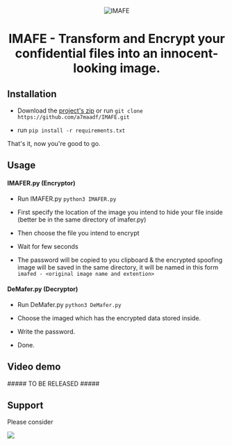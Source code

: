 <p align="center">
  <img src="https://i.ibb.co/PgSVZ18/logo-no-bg.png" alt="IMAFE"/>
   <h1 align="center">IMAFE - Transform and Encrypt your confidential files into an innocent-looking image.</h1>
</p>
<h2>Installation</h2>

- Download the [project's zip](https://github.com/a7maadf/IMAFE/archive/refs/heads/main.zip "project's zip") or run `git clone https://github.com/a7maadf/IMAFE.git`

- run `pip install -r requirements.txt`

That's it, now you're good to go.
<h2>
Usage
</h2>

<h4>
IMAFER.py (Encryptor)
</h4>

- Run IMAFER.py  `python3 IMAFER.py`
 
- First specify the location of the image you intend to hide your file inside (better be in the same directory of imafer.py)
 
- Then choose the file you intend to encrypt
 
- Wait for few seconds

- The password will be copied to you clipboard & the encrypted spoofing image will be saved in the same directory, it will be named in this form 
`imafed - <original image name and extention>`

<h4>DeMafer.py (Decryptor)</h4>

- Run DeMafer.py  `python3 DeMafer.py`

- Choose the imaged which has the encrypted data stored inside.

- Write the password.

- Done.

<h2>Video demo</h2>
##### TO BE RELEASED #####


<h2>
Support
</h2>

Please consider

[![](https://camo.githubusercontent.com/b18e4e33eb88215c17a5a66de3b51d92ce22cd7bbaf568561ecb0154ef3c1d76/68747470733a2f2f63646e2d696d616765732d312e6d656469756d2e636f6d2f6d61782f3733382f312a47393575796f6b4148344a433550707678344c6d6f514032782e706e67)](https://www.buymeacoffee.com/a7maadf)
